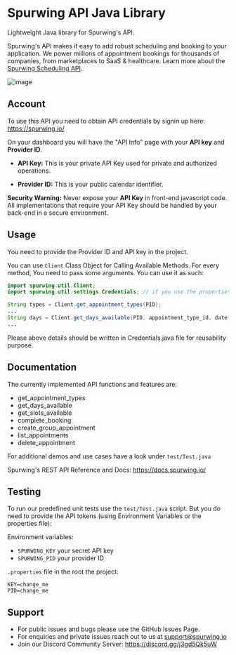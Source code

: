 # Spurwing API Java Library

Lightweight Java library for Spurwing's API.

Spurwing's API makes it easy to add robust scheduling and booking to your application. We power millions of appointment bookings for thousands of companies, from marketplaces to SaaS & healthcare. Learn more about the [Spurwing Scheduling API](https://github.com/Spurwing/Appointment-Scheduling-API).

![image](https://user-images.githubusercontent.com/9488406/119051175-224a7b80-b9c3-11eb-8619-f803e3e2910b.png)

## Account
To use this API you need to obtain API credentials by signin up here: https://spurwing.io/

On your dashboard you will have the "API Info" page with your **API key** and **Provider ID**.

- **API Key:** This is your private API Key used for private and authorized operations.

- **Provider ID:** This is your public calendar identifier.

**Security Warning:** Never expose your **API Key** in front-end javascript code. All implementations that require your API Key should be handled by your back-end in a secure environment.

## Usage

You need to provide the Provider ID and API key in the project.

You can use `Client` Class Object for Calling Available Methods. For every method, You need to pass some arguments. You can use it as such:
```java
import spurwing.util.Client;
import spurwing.util.settings.Credentials; // if you use the properties file

String types = Client.get_appointment_types(PID);
...
String days = Client.get_days_available(PID, appointment_type_id, date, null, null);
...
```

Please above details should be written in Credentials.java file for reusability purpose.

## Documentation

The currently implemented API functions and features are:

- get_appointment_types
- get_days_available
- get_slots_available
- complete_booking
- create_group_appointment
- list_appointments
- delete_appointment

For additional demos and use cases have a look under `test/Test.java`

Spurwing's REST API Reference and Docs: https://docs.spurwing.io/

## Testing
To run our predefined unit tests use the `test/Test.java` script. But you do need to provide the API tokens (using Environment Variables or the properties file):

Environment variables:
- `SPURWING_KEY` your secret API key
- `SPURWING_PID` your provider ID

`.properties` file in the root the project:
```
KEY=change_me
PID=change_me
```

## Support
- For public issues and bugs please use the GitHub Issues Page.
- For enquiries and private issues reach out to us at support@spurwing.io
- Join our Discord Community Server: https://discord.gg/j3gd5Qk5uW
